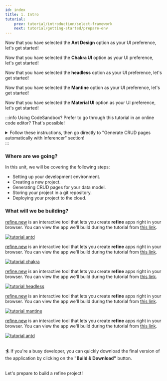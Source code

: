 ```yaml
---
id: index
title: 1. Intro
tutorial:
    prev: tutorial/introduction/select-framework
    next: tutorial/getting-started/prepare-env
---
```


<UIConditional is="antd">

Now that you have selected the **Ant Design** option as your UI preference, let's get started!

</UIConditional>

<UIConditional is="chakra-ui">

Now that you have selected the **Chakra UI** option as your UI preference, let's get started!

</UIConditional>

<UIConditional is="headless">

Now that you have selected the **headless** option as your UI preference, let's get started!

</UIConditional>

<UIConditional is="mantine">

Now that you have selected the **Mantine** option as your UI preference, let's get started!

</UIConditional>

<UIConditional is="mui">

Now that you have selected the **Material UI** option as your UI preference, let's get started!

</UIConditional>

:::info Using CodeSandbox?
Prefer to go through this tutorial in an online code editor? That's possible!

<details>

<summary>Follow these instructions, then go directly to "Generate CRUD pages automatically with Inferencer" section!</summary>

**Set up CodeSandBox**

<UIConditional is="antd">

1. Click [here](https://codesandbox.io/s/github/refinedev/refine/tree/next/examples/template-antd?file=src%2FApp.tsx) to open the Ant Design template.

</UIConditional>

<UIConditional is="chakra-ui">

1. Click [here](https://codesandbox.io/s/github/refinedev/refine/tree/next/examples/template-chakra-ui?file=src%2FApp.tsx) to open the Chakra UI template.

</UIConditional>

<UIConditional is="headless">

1. Click [here](https://codesandbox.io/s/github/refinedev/refine/tree/next/examples/template-headless?file=src%2FApp.tsx) to open the headless template.

</UIConditional>

<UIConditional is="mantine">

1. Click [here](https://codesandbox.io/s/github/refinedev/refine/tree/next/examples/template-mantine?file=src%2FApp.tsx) to open the Mantine template.

</UIConditional>

<UIConditional is="mui">

1. Click [here](https://codesandbox.io/s/github/refinedev/refine/tree/next/examples/template-material-ui?file=src%2FApp.tsx) to open the Material UI template.

</UIConditional>

2. Click “Sign in” on the top right to log in using your GitHub credentials.

3. In the upper right of the CodeSandBox editor window, click the "fork" button to fork the template (save to your own account dashboard).

<UIConditional is="antd">

4. After the project loads, you will see a live preview of the “refine-antd-boilerplate” starter.

</UIConditional>

<UIConditional is="chakra-ui">

4. After the project loads, you will see a live preview of the “refine-chakra-ui-boilerplate” starter.

</UIConditional>

<UIConditional is="headless">

4. After the project loads, you will see a live preview of the “refine-headless-boilerplate” starter.

</UIConditional>

<UIConditional is="mantine">

4. After the project loads, you will see a live preview of the “refine-mantine-boilerplate” starter.

</UIConditional>

<UIConditional is="mui">

4. After the project loads, you will see a live preview of the “refine-mui-boilerplate” starter.

</UIConditional>

**Make Changes**
<UIConditional is="antd">

In the files panel, click on `src/app.tsx` to open it. Afterwards, go to this part of the tutorial to learn how to make changes to this file: [Generate CRUD pages automatically with Inferencer](/docs/tutorial/getting-started/antd/generate-crud-pages/)

</UIConditional>

<UIConditional is="chakra-ui">

In the files panel, click on `src/app.tsx` to open it. Afterwards, go to this part of the tutorial to learn how to make changes to this file: [Generate CRUD pages automatically with Inferencer](/docs/tutorial/getting-started/chakra-ui/generate-crud-pages/)

</UIConditional>

<UIConditional is="headless">

In the files panel, click on `src/app.tsx` to open it. Afterwards, go to this part of the tutorial to learn how to make changes to this file: [Generate CRUD pages automatically with Inferencer](/docs/tutorial/getting-started/headless/generate-crud-pages/)
</UIConditional>

<UIConditional is="mantine">

In the file pane, you should see `src/app.tsx`. Click to open it, and follow [Generate CRUD pages automatically with Inferencer](/docs/tutorial/getting-started/mantine/generate-crud-pages/) to make a change to this file.

</UIConditional>

<UIConditional is="mui">

In the files panel, click on `src/app.tsx` to open it. Afterwards, go to this part of the tutorial to learn how to make changes to this file: [Generate CRUD pages automatically with Inferencer](/docs/tutorial/getting-started/mui/generate-crud-pages/)

</UIConditional>

**Create a GitHub Repository**

1. Press the "Connect Repository" button at the top of your list of files, enter a new name for your repository, and click "Create repo & push".

2. When you have changes to be commit to GitHub, a “Commit” button will appear at the top left of your workspace. Clicking on this will allow you to enter a commit message, and update your repository.

**What's next?**
<UIConditional is="antd">

Now you can navigate to [Generate CRUD pages automatically with Inferencer](/docs/tutorial/getting-started/antd/generate-crud-pages) to start building with **refine**!
</UIConditional>

<UIConditional is="chakra-ui">

Now you can navigate to [Generate CRUD pages automatically with Inferencer](/docs/tutorial/getting-started/chakra-ui/generate-crud-pages) to start building with **refine**!

</UIConditional>

<UIConditional is="headless">

Now you can navigate to [Generate CRUD pages automatically with Inferencer](/docs/tutorial/getting-started/headless/generate-crud-pages) to start building with **refine**!

</UIConditional>

<UIConditional is="mantine">

Now you can navigate to [Generate CRUD pages automatically with Inferencer](/docs/tutorial/getting-started/mantine/generate-crud-pages) to start building with **refine**!

</UIConditional>

<UIConditional is="mui">

Now you can navigate to [Generate CRUD pages automatically with Inferencer](/docs/tutorial/getting-started/mui/generate-crud-pages) to start building with **refine**!

</UIConditional>

</details>
:::

<h3>Where are we going?</h3>

In this unit, we will be covering the following steps:

-   Setting up your development environment.
-   Creating a new project.
-   Generating CRUD pages for your data model.
-   Storing your project in a git repository.
-   Deploying your project to the cloud.

<h3> What will we be building?</h3>





<UIConditional is="antd">

[refine.new](https://refine.new/) is an interactive tool that lets you create **refine** apps right in your browser. You can view the app we'll build during the tutorial from [this link](https://refine.new/preview/a54be867-0838-4078-b9a5-fce7ab7174a2).


 <div className="centered-image"  >
<a href="https://refine.new/preview/a54be867-0838-4078-b9a5-fce7ab7174a2">
  <img style={{alignSelf:"center"}}  src="https://refine.ams3.cdn.digitaloceanspaces.com/website/static/tutorial/antd-intro.png" alt="tutorial antd" />
  </a>
</div>

</UIConditional>

<UIConditional is="chakra-ui">

[refine.new](https://refine.new/) is an interactive tool that lets you create **refine** apps right in your browser. You can view the app we'll build during the tutorial from [this link](https://refine.new/preview/cc646686-c243-4cf9-8a32-3cd0b6294486).


 <div className="centered-image">
<a href="https://refine.new/preview/cc646686-c243-4cf9-8a32-3cd0b6294486">
  <img style={{alignSelf:"center"}}  src="https://refine.ams3.cdn.digitaloceanspaces.com/website/static/tutorial/chakra-intro.png" alt="tutorial chakra" />
  </a>
</div>
</UIConditional>

<UIConditional is="headless">

[refine.new](https://refine.new/) is an interactive tool that lets you create **refine** apps right in your browser. You can view the app we'll build during the tutorial from [this link](https://refine.new/preview/58e74e1e-cd45-4da0-aa0d-7715c7ed1cb4).


 <div className="centered-image">
<a href="https://refine.new/preview/58e74e1e-cd45-4da0-aa0d-7715c7ed1cb4">
  <img style={{alignSelf:"center"}}  src="https://refine.ams3.cdn.digitaloceanspaces.com/website/static/tutorial/headless-intro.png" alt="tutorial headless" />
  </a>
</div>

</UIConditional>

<UIConditional is="mantine">


[refine.new](https://refine.new/) is an interactive tool that lets you create **refine** apps right in your browser. You can view the app we'll build during the tutorial from [this link](https://refine.new/preview/798fafde-866d-4c8d-9478-37cbb1b4b8e7).


 <div className="centered-image">
<a href="https://refine.new/preview/798fafde-866d-4c8d-9478-37cbb1b4b8e7">
  <img style={{alignSelf:"center"}}  src="https://refine.ams3.cdn.digitaloceanspaces.com/website/static/tutorial/mantine-intro.png" alt="tutorial mantine" />
  </a>
</div>
</UIConditional>

<UIConditional is="mui">

[refine.new](https://refine.new/) is an interactive tool that lets you create **refine** apps right in your browser. You can view the app we'll build during the tutorial from [this link](https://refine.new/preview/7281d6a6-4929-4657-a61c-4f5002c8eab5).


 <div className="centered-image"  >
<a href="https://refine.new/preview/7281d6a6-4929-4657-a61c-4f5002c8eab5">
  <img style={{alignSelf:"center"}}  src="https://refine.ams3.cdn.digitaloceanspaces.com/website/static/tutorial/mui-intro.png" alt="tutorial antd" />

  </a>
</div>

</UIConditional>

<br/>

🏄 If you're a busy developer, you can quickly download the final version of the application by clicking on the **"Build & Download"** button.


<br/>

<Checklist>

<ChecklistItem id="getting-started">
Let's prepare to build a refine project!
</ChecklistItem>

</Checklist>
